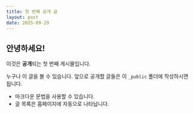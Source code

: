 ```yaml
---
title: 첫 번째 공개 글
layout: post
date: 2025-09-29
---
```


## 안녕하세요!

이것은 **공개**되는 첫 번째 게시물입니다.

누구나 이 글을 볼 수 있습니다. 앞으로 공개할 글들은 이 `_public` 폴더에 작성하시면 됩니다.

- 마크다운 문법을 사용할 수 있습니다.
- 글 목록은 홈페이지에 자동으로 나타납니다.
